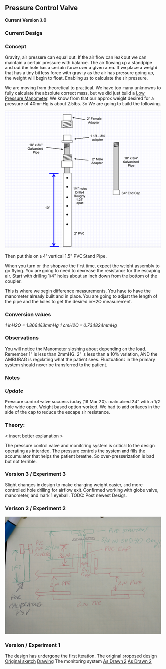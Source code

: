 ## Pressure Control Valve

**Current Version 3.0**

### Current Design

### Concept
Gravity, air pressure can equal out. If the air flow can leak out we can maintain a certain pressure with balance. The air flowing up a standpipe and out the hole has a certain force over a given area. If we place a weight that has a tiny bit less force with gravity as the air has pressure going up, the weight will begin to float. Enabling us to calculate the air pressure.

We are moving from theoretical to practical. We have too many unknowns to fully calculate the absolute correct mass, but we did just build a [Low Pressure Manometer](System/LowPressureManometer/README.md). We know from <calculation reference> that our approx weight desired for a pressure of 40mmHg is about 2.5lbs. So We are going to build the following.

![Weight Assembly Drawing](PCVv3.png)

Then put this on a 4' vertical 1.5" PVC Stand Pipe.

When you turn on the shopvac the first time, expect the weight assembly to go flying. You are going to need to decrease the resistance for the escaping air.
Start with drilling 1/4" holes about an inch down from the bottom of the coupler.


This is where we begin difference measurements. You have to have the manometer already built and in place. You are going to adjust the length of the pipe and the holes to get the desired inH2O measurement.

### Conversion values
*1 inH2O = 1.866463mmHg*
*1 cmH2O = 0.734824mmHg*

### Observations
You will notice the Manometer sloshing about depending on the load.
Remember 1" is less than 2mmHG. 2" is less than a 10% variation, AND the AMBUBAG is regulating what the patient sees. Fluctuations in the primary system should never be transferred to the patient.



### Notes

### *Update*
Pressure control valve success today (16 Mar 20). maintained 24" with a 1/2 hole wide open. Weight based option worked. We had to add orifaces in the side of the cap to reduce the escape air resistance.

### Theory:
< insert better explanation >


The pressure control valve and monitoring system is critical to the design operating as intended. The pressure controls the system and fills the accumulator that helps the patient breathe. So over-pressurization is bad but not terrible.

### Version 3 / Experiment 3
Slight changes in design to make changing weight easier, and more controlled hole drilling for airflow exit. Confirmed working with globe valve, manometer, and mark 1 eyeball. TODO: Post newest Desigs.


### Verison 2 / Experiment 2
![Original Sketch](PCVv2_sketch.jpg)

### Version / Experiment 1
The design has undergone the first iteration.
The original proposed design
[Original sketch](System/RawDesigns/pressurecontrolsketch.jpg)
[Drawing](System/RawDesigns/pressurecontrol_drawing.jpg)
The monitoring system
[As Drawn 2](System/RawDesigns/psv_m_sketch.jpg)
[As Drawn 2](System/RawDesigns/psv_m_drawing.jpg)
